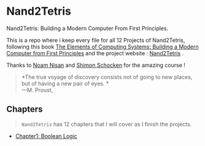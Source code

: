 # Nand2Tetris
Nand2Tetris: Building a Modern Computer From First Principles.<br/>


This is a repo where i keep every file for all 12 Projects of Nand2Tetris, 
following this book [The Elements of Computing Systems: Building a Modern Computer from First Principles](https://www.amazon.it/Elements-Computing-Systems-Building-Principles/dp/0262640686) 
and the project website : [Nand2Tetris](https://www.nand2tetris.org) .<br/>


Thanks to [Noam Nisan](https://www.cs.huji.ac.il/~noam/) and [Shimon Schocken](https://www.shimonschocken.com/)  for the amazing course ! <br/>


> *The true voyage of discovery consists not of going to new places, but of having a new pair of eyes. * <br/>
> —M. Proust,


## Chapters
> `Nand2Tetris` has 12 chapters that I will cover as I finish the projects.
- [Chapter1: Boolean Logic](https://github.com/fr4nku/nand2tetris/tree/master/Project%201)

